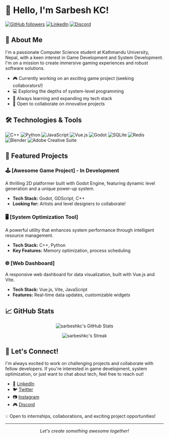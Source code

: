 # 👋 Hello, I'm Sarbesh KC!

[![GitHub followers](https://img.shields.io/github/followers/sarbeshkc?label=Follow&style=social)](https://github.com/sarbeshkc)
[![LinkedIn](https://img.shields.io/badge/-Sarbesh_KC-blue?style=flat-square&logo=Linkedin&logoColor=white&link=https://linkedin.com/in/sarbesh-kc-66b571307)](https://linkedin.com/in/sarbesh-kc-66b571307)
[![Discord](https://img.shields.io/badge/-Sarbesh_KC-7289DA?style=flat-square&logo=discord&logoColor=white)](https://discord.com/users/838341643874336818)

## 🚀 About Me

I'm a passionate Computer Science student at Kathmandu University, Nepal, with a keen interest in Game Development and System Development. I'm on a mission to create immersive gaming experiences and robust software solutions.

- 🎮 Currently working on an exciting game project (seeking collaborators!)
- 💻 Exploring the depths of system-level programming
- 🌱 Always learning and expanding my tech stack
- 👯 Open to collaborate on innovative projects

## 🛠️ Technologies & Tools

![C++](https://img.shields.io/badge/-C++-00599C?style=flat-square&logo=c%2B%2B)
![Python](https://img.shields.io/badge/-Python-3776AB?style=flat-square&logo=Python&logoColor=white)
![JavaScript](https://img.shields.io/badge/-JavaScript-F7DF1E?style=flat-square&logo=javascript&logoColor=black)
![Vue.js](https://img.shields.io/badge/-Vue.js-4FC08D?style=flat-square&logo=vue.js&logoColor=white)
![Godot](https://img.shields.io/badge/-Godot-478CBF?style=flat-square&logo=godot-engine&logoColor=white)
![SQLite](https://img.shields.io/badge/-SQLite-003B57?style=flat-square&logo=sqlite&logoColor=white)
![Redis](https://img.shields.io/badge/-Redis-DC382D?style=flat-square&logo=redis&logoColor=white)
![Blender](https://img.shields.io/badge/-Blender-F5792A?style=flat-square&logo=blender&logoColor=white)
![Adobe Creative Suite](https://img.shields.io/badge/-Adobe_Creative_Suite-FF0000?style=flat-square&logo=adobe&logoColor=white)

## 🎯 Featured Projects

### 🕹️ [Awesome Game Project] - In Development
A thrilling 2D platformer built with Godot Engine, featuring dynamic level generation and a unique power-up system.
- **Tech Stack:** Godot, GDScript, C++
- **Looking for:** Artists and level designers to collaborate!

### 🖥️ [System Optimization Tool]
A powerful utility that enhances system performance through intelligent resource management.
- **Tech Stack:** C++, Python
- **Key Features:** Memory optimization, process scheduling

### 🌐 [Web Dashboard]
A responsive web dashboard for data visualization, built with Vue.js and Vite.
- **Tech Stack:** Vue.js, Vite, JavaScript
- **Features:** Real-time data updates, customizable widgets

## 📈 GitHub Stats

<p align="center">
  <img src="https://github-readme-stats.vercel.app/api?username=sarbeshkc&show_icons=true&theme=gotham" alt="sarbeshkc's GitHub Stats" />
</p>

<p align="center">
  <img src="https://github-readme-streak-stats.herokuapp.com/?user=sarbeshkc&theme=gotham" alt="sarbeshkc's Streak" />
</p>

## 🤝 Let's Connect!

I'm always excited to work on challenging projects and collaborate with fellow developers. If you're interested in game development, system optimization, or just want to chat about tech, feel free to reach out!

- 💼 [LinkedIn](https://linkedin.com/in/sarbesh-kc-66b571307)
- 🐦 [Twitter](https://twitter.com/EdgerOdin)
- 📷 [Instagram](https://instagram.com/sarbeshkc)
- 🎮 [Discord](https://discord.com/users/838341643874336818)

💡 Open to internships, collaborations, and exciting project opportunities!

---

<p align="center">
  <i>Let's create something awesome together!</i>
</p>

